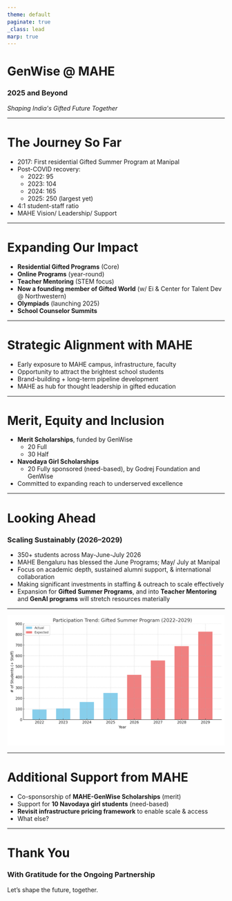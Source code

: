 ```yaml
---
theme: default
paginate: true
_class: lead
marp: true
---
```


# GenWise @ MAHE
### 2025 and Beyond
*Shaping India's Gifted Future Together*

<!-- presenter: Open with thanks and excitement. Acknowledge MAHE’s visionary leadership and long-standing support. Frame this as a celebration and a peek into what’s next. -->

---

# The Journey So Far
- 2017: First residential Gifted Summer Program at Manipal
- Post-COVID recovery: 
  - 2022:  95
  - 2023: 104
  - 2024: 165
  - 2025: 250 (largest yet)
- 4:1 student-staff ratio
- MAHE Vision/ Leadership/ Support

<!-- presenter: Emphasize growth and resilience post-COVID. Reinforce MAHE’s active and continuing role - Infra, food, AC classrooms, faculty engagement, Addas (Emergency Medicine: Dr Mark, Culinary: Chef XYZ, Engineering: ). Mention student-staff ratio as an indicator of program quality. -->

---

# Expanding Our Impact
- **Residential Gifted Programs** (Core)
- **Online Programs** (year-round)
- **Teacher Mentoring** (STEM focus)
- **Now a founding member of Gifted World** (w/ Ei & Center for Talent Dev @ Northwestern)
- **Olympiads** (launching 2025)
- **School Counselor Summits**


<!-- presenter: Show how GenWise is evolving into a full-spectrum gifted ecosystem. Briefly describe each offering to convey credibility and breadth. -->

---

# Strategic Alignment with MAHE
- Early exposure to MAHE campus, infrastructure, faculty
- Opportunity to attract the brightest school students
- Brand-building + long-term pipeline development
- MAHE as hub for thought leadership in gifted education

<!-- presenter: Highlight alignment with MAHE’s goals—branding, outreach, and long-term talent cultivation. -->

---

# Merit, Equity and Inclusion
- **Merit Scholarships**, funded by GenWise
  - 20 Full
  - 30 Half
- **Navodaya Girl Scholarships**
  - 20 Fully sponsored (need-based), by Godrej Foundation and GenWise
- Committed to expanding reach to underserved excellence

<!-- presenter: Underscore that scale doesn’t come at the cost of equity. Mention scholarships as proof of mission-driven intent. -->

---

# Looking Ahead
### Scaling Sustainably (2026–2029)

- 350+ students across May-June-July 2026
- MAHE Bengaluru has blessed the June Programs; May/ July at Manipal
- Focus on academic depth, sustained alumni support, & international collaboration
- Making significant investments in staffing & outreach to scale effectively
- Expansion for **Gifted Summer Programs**, and into **Teacher Mentoring** and **GenAI programs** will stretch resources materially

---
![Participation Trend](./gifted_summer_participation_trend_padded.png)

<!-- presenter: Lay out a bold but feasible roadmap. Call out Gifted World affiliation as strategic credibility. Mention resource pressure to hint at why MAHE support matters more now. -->

---

# Additional Support from MAHE
- Co-sponsorship of **MAHE-GenWise Scholarships** (merit)
- Support for **10 Navodaya girl students** (need-based)
- **Revisit infrastructure pricing framework** to enable scale & access
- What else?

<!-- presenter: Use this as a prompt for conversation—not a direct ask. Present as “opportunities for deeper partnership.” -->

---

# Thank You
### With Gratitude for the Ongoing Partnership
Let’s shape the future, together.

<!-- presenter: Close on a note of appreciation and shared vision. Leave room for questions and next steps. -->

